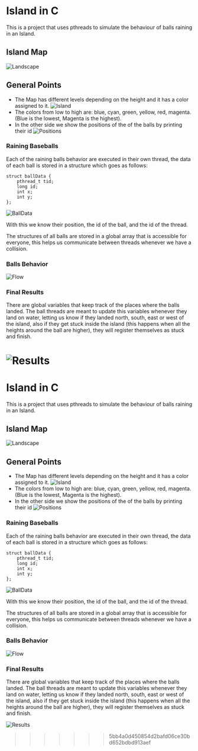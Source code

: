 # Island in C


This is a project that uses pthreads to simulate the behaviour of balls raining in an Island.

## Island Map

![Landscape](island.png)

## General Points
- The Map has different levels depending on the height and it has a color assigned to it.
![Island](matrixisland.jpg)
- The colors from low to high are: blue, cyan, green, yellow, red, magenta. (Blue is the lowest, Magenta is the highest).
- In the other side we show the positions of the of the balls by printing their id
![Positions](matrixpositions.jpg)


### Raining Baseballs
Each of the raining balls behavior are executed in their own thread, the data of each ball is stored in a structure which goes as follows:
```
struct ballData {
    pthread_t tid;
    long id;
    int x;
    int y;
};
```
![BallData](balldata.jpg)

With this we know their position, the id of the ball, and the id of the thread.

The structures of all balls are stored in a global array that is accessible for everyone, this helps us communicate between threads whenever we have a collision.

### Balls Behavior
![Flow](archdig.jpg)

### Final Results
There are global variables that keep track of the places where the balls landed.
The ball threads are meant to update this variables whenever they land on water, letting us know if they landed north, south, east or west of the island, also if they get stuck inside the island (this happens when all the heights around the ball are higher), they will register themselves as stuck and finish.

![Results](results.jpg)
=======
# Island in C


This is a project that uses pthreads to simulate the behaviour of balls raining in an Island.

## Island Map

![Landscape](island.png)

## General Points
- The Map has different levels depending on the height and it has a color assigned to it.
![Island](matrixisland.jpg)
- The colors from low to high are: blue, cyan, green, yellow, red, magenta. (Blue is the lowest, Magenta is the highest).
- In the other side we show the positions of the of the balls by printing their id
![Positions](matrixpositions.jpg)


### Raining Baseballs
Each of the raining balls behavior are executed in their own thread, the data of each ball is stored in a structure which goes as follows:
```
struct ballData {
    pthread_t tid;
    long id;
    int x;
    int y;
};
```
![BallData](balldata.jpg)

With this we know their position, the id of the ball, and the id of the thread.

The structures of all balls are stored in a global array that is accessible for everyone, this helps us communicate between threads whenever we have a collision.

### Balls Behavior
![Flow](archdig.jpg)

### Final Results
There are global variables that keep track of the places where the balls landed.
The ball threads are meant to update this variables whenever they land on water, letting us know if they landed north, south, east or west of the island, also if they get stuck inside the island (this happens when all the heights around the ball are higher), they will register themselves as stuck and finish.

![Results](results.jpg)
>>>>>>> 5bb4a0d450854d2bafd06ce30bd652bdbd913aef
